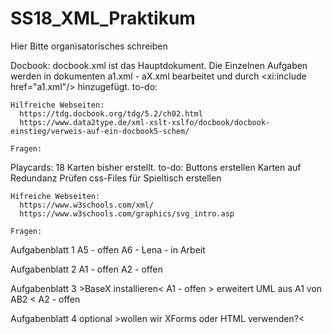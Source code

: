 # SS18_XML_Praktikum

Hier Bitte organisatorisches schreiben


Docbook:
   docbook.xml ist das Hauptdokument. Die Einzelnen Aufgaben werden in dokumenten a1.xml - aX.xml bearbeitet und durch 
  <xi:include href="a1.xml"/> hinzugefügt.
    to-do:
    
    Hilfreiche Webseiten:
      https://tdg.docbook.org/tdg/5.2/ch02.html
      https://www.data2type.de/xml-xslt-xslfo/docbook/docbook-einstieg/verweis-auf-ein-docbook5-schem/
      
    Fragen:
  
  
Playcards:
  18 Karten bisher erstellt.
    to-do:
      Buttons erstellen
      Karten auf Redundanz Prüfen
      css-Files für Spieltisch erstellen
    
    Hifreiche Webseiten:
      https://www.w3schools.com/xml/
      https://www.w3schools.com/graphics/svg_intro.asp
    
    Fragen:
    
    
 
 
 Aufgabenblatt 1
  A5 - offen
  A6 - Lena - in Arbeit
 
 Aufgabenblatt 2
  A1 - offen
  A2 - offen
 
 Aufgabenblatt 3      >BaseX installieren<
  A1 - offen          > erweitert UML aus A1 von AB2 <
  A2 - offen
 
 Aufgabenblatt 4
  optional           >wollen wir XForms oder HTML verwenden?<
  
  
